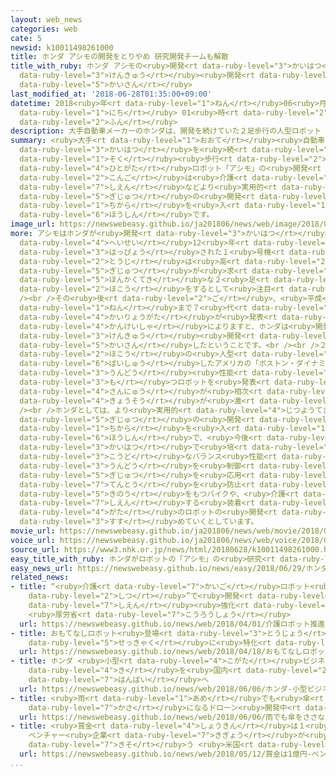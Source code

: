 ```yaml
---
layout: web_news
categories: web
cate: 5
newsid: k10011498261000
title: ホンダ アシモの開発をとりやめ 研究開発チームも解散
title_with_ruby: ホンダ アシモの<ruby>開発<rt data-ruby-level="3">かいはつ</rt></ruby>をとりやめ <ruby>研究<rt
  data-ruby-level="3">けんきゅう</rt></ruby><ruby>開発<rt data-ruby-level="3">かいはつ</rt></ruby>チームも<ruby>解散<rt
  data-ruby-level="5">かいさん</rt></ruby>
last_modified_at: '2018-06-28T01:35:00+09:00'
datetime: 2018<ruby>年<rt data-ruby-level="1">ねん</rt></ruby>06<ruby>月<rt data-ruby-level="1">がつ</rt></ruby>28<ruby>日<rt
  data-ruby-level="1">にち</rt></ruby> 01<ruby>時<rt data-ruby-level="2">じ</rt></ruby>35<ruby>分<rt
  data-ruby-level="2">ふん</rt></ruby>
description: 大手自動車メーカーのホンダは、開発を続けていた２足歩行の人型ロボット「アシモ」の開発をとりやめていたことがわかりました。今後は介護支援などより実用的なロボット技術の開発に力を入れる方針です。
summary: <ruby>大手<rt data-ruby-level="1">おおて</rt></ruby><ruby>自動車<rt data-ruby-level="3">じどうしゃ</rt></ruby>メーカーのホンダは、<ruby>開発<rt
  data-ruby-level="3">かいはつ</rt></ruby>を<ruby>続<rt data-ruby-level="4">つづ</rt></ruby>けていた２<ruby>足<rt
  data-ruby-level="1">そく</rt></ruby><ruby>歩行<rt data-ruby-level="2">ほこう</rt></ruby>の<ruby>人型<rt
  data-ruby-level="4">ひとがた</rt></ruby>ロボット「アシモ」の<ruby>開発<rt data-ruby-level="3">かいはつ</rt></ruby>をとりやめていたことがわかりました。<ruby>今後<rt
  data-ruby-level="2">こんご</rt></ruby>は<ruby>介護<rt data-ruby-level="7">かいご</rt></ruby><ruby>支援<rt
  data-ruby-level="7">しえん</rt></ruby>などより<ruby>実用的<rt data-ruby-level="4">じつようてき</rt></ruby>なロボット<ruby>技術<rt
  data-ruby-level="5">ぎじゅつ</rt></ruby>の<ruby>開発<rt data-ruby-level="3">かいはつ</rt></ruby>に<ruby>力<rt
  data-ruby-level="1">ちから</rt></ruby>を<ruby>入<rt data-ruby-level="1">い</rt></ruby>れる<ruby>方針<rt
  data-ruby-level="6">ほうしん</rt></ruby>です。
image_url: https://newswebeasy.github.io/ja201806/news/web/image/2018/06/28/K10011498261_1806280153_1806280159_01_02.jpg
more: アシモはホンダが<ruby>開発<rt data-ruby-level="3">かいはつ</rt></ruby>した<ruby>人型<rt data-ruby-level="4">ひとがた</rt></ruby>ロボットで、<ruby>平成<rt
  data-ruby-level="4">へいせい</rt></ruby>12<ruby>年<rt data-ruby-level="1">ねん</rt></ruby>に<ruby>発表<rt
  data-ruby-level="3">はっぴょう</rt></ruby>された１<ruby>号機<rt data-ruby-level="4">ごうき</rt></ruby>は<ruby>当時<rt
  data-ruby-level="2">とうじ</rt></ruby>は<ruby>高<rt data-ruby-level="2">たか</rt></ruby>い<ruby>技術<rt
  data-ruby-level="5">ぎじゅつ</rt></ruby>が<ruby>求<rt data-ruby-level="4">もと</rt></ruby>められていた<ruby>本格的<rt
  data-ruby-level="5">ほんかくてき</rt></ruby>な２<ruby>足<rt data-ruby-level="1">そく</rt></ruby><ruby>歩行<rt
  data-ruby-level="2">ほこう</rt></ruby>をするとして<ruby>注目<rt data-ruby-level="3">ちゅうもく</rt></ruby>されました。<br
  /><br />その<ruby>後<rt data-ruby-level="2">ご</rt></ruby>、<ruby>平成<rt data-ruby-level="4">へいせい</rt></ruby>23<ruby>年<rt
  data-ruby-level="1">ねん</rt></ruby>まで７<ruby>代<rt data-ruby-level="3">だい</rt></ruby>にわたって<ruby>改良型<rt
  data-ruby-level="4">かいりょうがた</rt></ruby>が<ruby>発表<rt data-ruby-level="3">はっぴょう</rt></ruby>されましたが、<ruby>関係者<rt
  data-ruby-level="4">かんけいしゃ</rt></ruby>によりますと、ホンダは<ruby>開発<rt data-ruby-level="3">かいはつ</rt></ruby>をすでにとりやめていて、<ruby>研究<rt
  data-ruby-level="3">けんきゅう</rt></ruby><ruby>開発<rt data-ruby-level="3">かいはつ</rt></ruby>のチームも<ruby>解散<rt
  data-ruby-level="5">かいさん</rt></ruby>したということです。<br /><br />２<ruby>足<rt data-ruby-level="1">そく</rt></ruby><ruby>歩行<rt
  data-ruby-level="2">ほこう</rt></ruby>の<ruby>人型<rt data-ruby-level="4">ひとがた</rt></ruby>ロボットをめぐっては、ソフトバンクグループが<ruby>買収<rt
  data-ruby-level="6">ばいしゅう</rt></ruby>したアメリカの「ボストン・ダイナミクス」が<ruby>高<rt data-ruby-level="2">たか</rt></ruby>い<ruby>運動<rt
  data-ruby-level="3">うんどう</rt></ruby><ruby>性能<rt data-ruby-level="5">せいのう</rt></ruby>を<ruby>持<rt
  data-ruby-level="3">も</rt></ruby>つロボットを<ruby>発表<rt data-ruby-level="3">はっぴょう</rt></ruby>するなど<ruby>参入<rt
  data-ruby-level="4">さんにゅう</rt></ruby>が<ruby>相次<rt data-ruby-level="3">あいつ</rt></ruby>ぎ、<ruby>競争<rt
  data-ruby-level="4">きょうそう</rt></ruby>が<ruby>激<rt data-ruby-level="6">はげ</rt></ruby>しくなっています。<br
  /><br />ホンダとしては、より<ruby>実用的<rt data-ruby-level="4">じつようてき</rt></ruby>なロボット<ruby>技術<rt
  data-ruby-level="5">ぎじゅつ</rt></ruby>の<ruby>開発<rt data-ruby-level="3">かいはつ</rt></ruby>に<ruby>力<rt
  data-ruby-level="1">ちから</rt></ruby>を<ruby>入<rt data-ruby-level="1">い</rt></ruby>れる<ruby>方針<rt
  data-ruby-level="6">ほうしん</rt></ruby>で、<ruby>今後<rt data-ruby-level="2">こんご</rt></ruby>は、アシモの<ruby>開発<rt
  data-ruby-level="3">かいはつ</rt></ruby>で<ruby>培<rt data-ruby-level="7">つちか</rt></ruby>った<ruby>高度<rt
  data-ruby-level="3">こうど</rt></ruby>なバランス<ruby>性能<rt data-ruby-level="5">せいのう</rt></ruby>や、<ruby>運動<rt
  data-ruby-level="3">うんどう</rt></ruby>を<ruby>制御<rt data-ruby-level="7">せいぎょ</rt></ruby>する<ruby>技術<rt
  data-ruby-level="5">ぎじゅつ</rt></ruby>を<ruby>応用<rt data-ruby-level="5">おうよう</rt></ruby>し、<ruby>転倒<rt
  data-ruby-level="7">てんとう</rt></ruby>を<ruby>防止<rt data-ruby-level="5">ぼうし</rt></ruby>する<ruby>機能<rt
  data-ruby-level="5">きのう</rt></ruby>をもつバイクや、<ruby>介護<rt data-ruby-level="7">かいご</rt></ruby>を<ruby>支援<rt
  data-ruby-level="7">しえん</rt></ruby>する<ruby>装着<rt data-ruby-level="6">そうちゃく</rt></ruby><ruby>型<rt
  data-ruby-level="4">がた</rt></ruby>のロボットの<ruby>開発<rt data-ruby-level="3">かいはつ</rt></ruby>を<ruby>進<rt
  data-ruby-level="3">すす</rt></ruby>めていくとしています。
movie_url: https://newswebeasy.github.io/ja201806/news/web/movie/2018/06/28/k10011498261_201806280510_201806280511.mp4
voice_url: https://newswebeasy.github.io/ja201806/news/web/voice/2018/06/28/k10011498261_201806280510_201806280511.mp3
source_url: https://www3.nhk.or.jp/news/html/20180628/k10011498261000.html
easy_title_with_ruby: ホンダがロボットの「アシモ」の<ruby>研究<rt data-ruby-level="3">けんきゅう</rt></ruby>をやめる
easy_news_url: https://newswebeasy.github.io/news/easy/2018/06/29/ホンダがロボットのアシモの研究をやめる
related_news:
- title: “<ruby>介護<rt data-ruby-level="7">かいご</rt></ruby>ロボット<ruby>推進<rt data-ruby-level="6">すいしん</rt></ruby><ruby>室<rt
    data-ruby-level="2">しつ</rt></ruby>”で<ruby>開発<rt data-ruby-level="3">かいはつ</rt></ruby>メーカー<ruby>支援<rt
    data-ruby-level="7">しえん</rt></ruby><ruby>強化<rt data-ruby-level="3">きょうか</rt></ruby>
    <ruby>厚労省<rt data-ruby-level="7">こうろうしょう</rt></ruby>
  url: https://newswebeasy.github.io/news/web/2018/04/01/介護ロボット推進室で開発メーカー支援強化-厚労省
- title: おもてなしロボット<ruby>登場<rt data-ruby-level="3">とうじょう</rt></ruby> ホテルの<ruby>接客<rt
    data-ruby-level="5">せっきゃく</rt></ruby>に<ruby>特化<rt data-ruby-level="4">とっか</rt></ruby>
  url: https://newswebeasy.github.io/news/web/2018/04/18/おもてなしロボット登場-ホテルの接客に特化
- title: ホンダ <ruby>小型<rt data-ruby-level="4">こがた</rt></ruby>ビジネス<ruby>ジェット<rt data-ruby-level="4">じぇっと</rt></ruby><ruby>機<rt
    data-ruby-level="4">き</rt></ruby>を<ruby>国内<rt data-ruby-level="2">こくない</rt></ruby>でも<ruby>販売<rt
    data-ruby-level="7">はんばい</rt></ruby>へ
  url: https://newswebeasy.github.io/news/web/2018/06/06/ホンダ-小型ビジネスジェット機を国内でも販売へ
- title: <ruby>雨<rt data-ruby-level="1">あめ</rt></ruby>でも<ruby>傘<rt data-ruby-level="7">かさ</rt></ruby>をささなくていい！?  <ruby>傘<rt
    data-ruby-level="7">かさ</rt></ruby>になるドローン<ruby>開発中<rt data-ruby-level="3">かいはつちゅう</rt></ruby>
  url: https://newswebeasy.github.io/news/web/2018/06/06/雨でも傘をささなくていい-傘になるドローン開発中
- title: <ruby>賞金<rt data-ruby-level="4">しょうきん</rt></ruby>は１<ruby>億円<rt data-ruby-level="4">おくえん</rt></ruby>
    ベンチャー<ruby>企業<rt data-ruby-level="7">きぎょう</rt></ruby>が<ruby>新<rt data-ruby-level="2">しん</rt></ruby>ビジネスのアイデア<ruby>競<rt
    data-ruby-level="7">きそ</rt></ruby>う <ruby>米国<rt data-ruby-level="2">べいこく</rt></ruby>
  url: https://newswebeasy.github.io/news/web/2018/05/12/賞金は1億円-ベンチャー企業が新ビジネスのアイデア競う-米国
...
```

